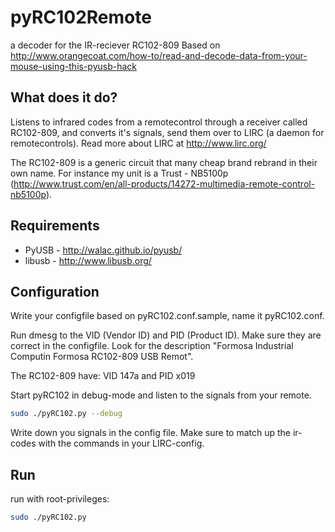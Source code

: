 # pyRC102Remote
a decoder for the IR-reciever RC102-809
Based on http://www.orangecoat.com/how-to/read-and-decode-data-from-your-mouse-using-this-pyusb-hack

## What does it do?
Listens to infrared codes from a remotecontrol through a receiver called RC102-809, and converts it's signals, send them over to LIRC (a daemon for remotecontrols). Read more about LIRC at http://www.lirc.org/

The RC102-809 is a generic circuit that many cheap brand rebrand in their own name. For instance my unit is a Trust - NB5100p (http://www.trust.com/en/all-products/14272-multimedia-remote-control-nb5100p).

## Requirements
* PyUSB - http://walac.github.io/pyusb/
* libusb - http://www.libusb.org/

## Configuration
Write your configfile based on pyRC102.conf.sample, name it pyRC102.conf.

Run dmesg to the VID (Vendor ID) and PID (Product ID). Make sure they are correct in the configfile.
Look for the description "Formosa Industrial Computin Formosa RC102-809 USB Remot".

The RC102-809 have:
VID 147a and PID x019

Start pyRC102 in debug-mode and listen to the signals from your remote.
```bash
sudo ./pyRC102.py --debug
```
Write down you signals in the config file.
Make sure to match up the ir-codes with the commands in your LIRC-config.

## Run
run with root-privileges:
```bash
sudo ./pyRC102.py
```

